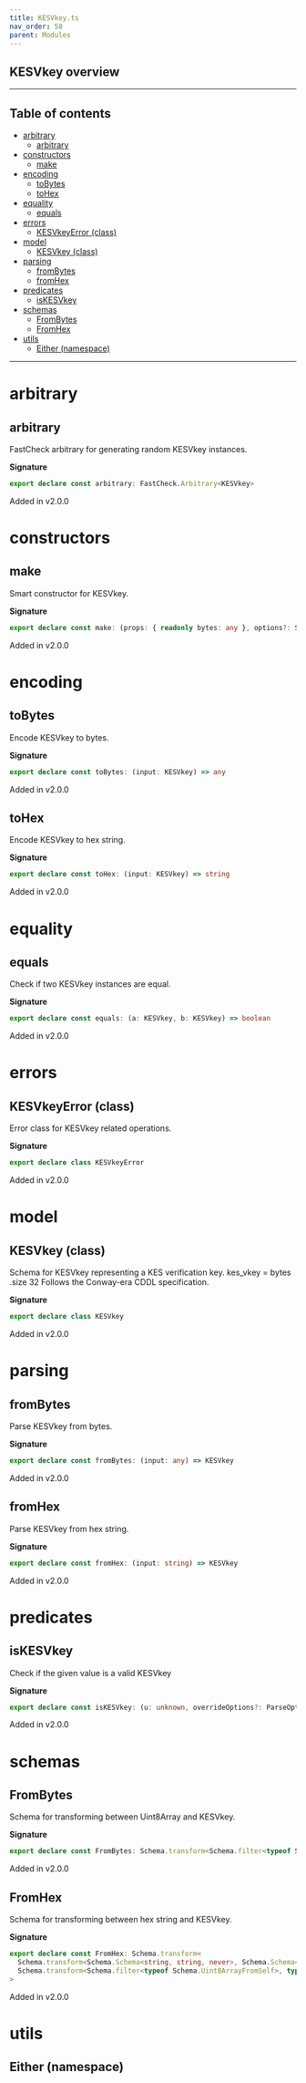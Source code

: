 ```yaml
---
title: KESVkey.ts
nav_order: 58
parent: Modules
---
```


## KESVkey overview

---

<h2 class="text-delta">Table of contents</h2>

- [arbitrary](#arbitrary)
  - [arbitrary](#arbitrary-1)
- [constructors](#constructors)
  - [make](#make)
- [encoding](#encoding)
  - [toBytes](#tobytes)
  - [toHex](#tohex)
- [equality](#equality)
  - [equals](#equals)
- [errors](#errors)
  - [KESVkeyError (class)](#kesvkeyerror-class)
- [model](#model)
  - [KESVkey (class)](#kesvkey-class)
- [parsing](#parsing)
  - [fromBytes](#frombytes)
  - [fromHex](#fromhex)
- [predicates](#predicates)
  - [isKESVkey](#iskesvkey)
- [schemas](#schemas)
  - [FromBytes](#frombytes-1)
  - [FromHex](#fromhex-1)
- [utils](#utils)
  - [Either (namespace)](#either-namespace)

---

# arbitrary

## arbitrary

FastCheck arbitrary for generating random KESVkey instances.

**Signature**

```ts
export declare const arbitrary: FastCheck.Arbitrary<KESVkey>
```

Added in v2.0.0

# constructors

## make

Smart constructor for KESVkey.

**Signature**

```ts
export declare const make: (props: { readonly bytes: any }, options?: Schema.MakeOptions | undefined) => KESVkey
```

Added in v2.0.0

# encoding

## toBytes

Encode KESVkey to bytes.

**Signature**

```ts
export declare const toBytes: (input: KESVkey) => any
```

Added in v2.0.0

## toHex

Encode KESVkey to hex string.

**Signature**

```ts
export declare const toHex: (input: KESVkey) => string
```

Added in v2.0.0

# equality

## equals

Check if two KESVkey instances are equal.

**Signature**

```ts
export declare const equals: (a: KESVkey, b: KESVkey) => boolean
```

Added in v2.0.0

# errors

## KESVkeyError (class)

Error class for KESVkey related operations.

**Signature**

```ts
export declare class KESVkeyError
```

Added in v2.0.0

# model

## KESVkey (class)

Schema for KESVkey representing a KES verification key.
kes_vkey = bytes .size 32
Follows the Conway-era CDDL specification.

**Signature**

```ts
export declare class KESVkey
```

Added in v2.0.0

# parsing

## fromBytes

Parse KESVkey from bytes.

**Signature**

```ts
export declare const fromBytes: (input: any) => KESVkey
```

Added in v2.0.0

## fromHex

Parse KESVkey from hex string.

**Signature**

```ts
export declare const fromHex: (input: string) => KESVkey
```

Added in v2.0.0

# predicates

## isKESVkey

Check if the given value is a valid KESVkey

**Signature**

```ts
export declare const isKESVkey: (u: unknown, overrideOptions?: ParseOptions | number) => u is KESVkey
```

Added in v2.0.0

# schemas

## FromBytes

Schema for transforming between Uint8Array and KESVkey.

**Signature**

```ts
export declare const FromBytes: Schema.transform<Schema.filter<typeof Schema.Uint8ArrayFromSelf>, typeof KESVkey>
```

Added in v2.0.0

## FromHex

Schema for transforming between hex string and KESVkey.

**Signature**

```ts
export declare const FromHex: Schema.transform<
  Schema.transform<Schema.Schema<string, string, never>, Schema.Schema<Uint8Array, Uint8Array, never>>,
  Schema.transform<Schema.filter<typeof Schema.Uint8ArrayFromSelf>, typeof KESVkey>
>
```

Added in v2.0.0

# utils

## Either (namespace)
